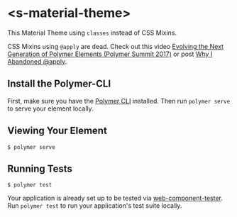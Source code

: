 # \<s-material-theme\>

This Material Theme using `classes` instead of CSS Mixins.

CSS Mixins using `@apply` are dead. Check out this video [Evolving the Next Generation of Polymer Elements (Polymer Summit 2017)](https://youtu.be/rvpJ5O0W_6A?t=18m43s) or post [Why I Abandoned @apply](http://www.xanthir.com/b4o00).

## Install the Polymer-CLI

First, make sure you have the [Polymer CLI](https://www.npmjs.com/package/polymer-cli) installed. Then run `polymer serve` to serve your element locally.

## Viewing Your Element

```
$ polymer serve
```

## Running Tests

```
$ polymer test
```

Your application is already set up to be tested via [web-component-tester](https://github.com/Polymer/web-component-tester). Run `polymer test` to run your application's test suite locally.
